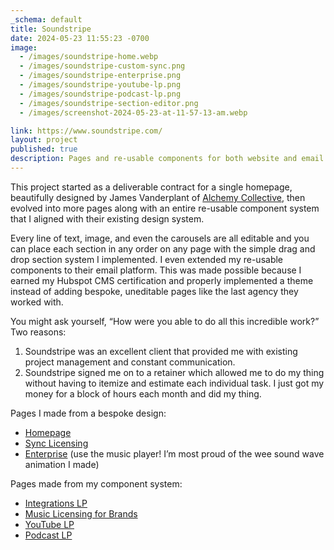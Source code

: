 ```yaml
---
_schema: default
title: Soundstripe
date: 2024-05-23 11:55:23 -0700
image:
  - /images/soundstripe-home.webp
  - /images/soundstripe-custom-sync.png
  - /images/soundstripe-enterprise.png
  - /images/soundstripe-youtube-lp.png
  - /images/soundstripe-podcast-lp.png
  - /images/soundstripe-section-editor.png
  - /images/screenshot-2024-05-23-at-11-57-13-am.webp

link: https://www.soundstripe.com/
layout: project
published: true
description: Pages and re-usable components for both website and email created in Hubspot.
---
```

This project started as a deliverable contract for a single homepage, beautifully designed by James Vanderplant of [Alchemy Collective](), then evolved into more pages along with an entire re-usable component system that I aligned with their existing design system.

Every line of text, image, and even the carousels are all editable and you can place each section in any order on any page with the simple drag and drop section system I implemented. I even extended my re-usable components to their email platform. This was made possible because I earned my Hubspot CMS certification and properly implemented a theme instead of adding bespoke, uneditable pages like the last agency they worked with.

You might ask yourself, “How were you able to do all this incredible work?” Two reasons:

1. Soundstripe was an excellent client that provided me with existing project management and constant communication.
2. Soundstripe signed me on to a retainer which allowed me to do my thing without having to itemize and estimate each individual task. I just got my money for a block of hours each month and did my thing.

Pages I made from a bespoke design:

* [Homepage](https://www.soundstripe.com/)
* [Sync Licensing](https://www.soundstripe.com/traditional-sync)
* [Enterprise](https://www.soundstripe.com/enterprise-licensing) (use the music player! I’m most proud of the wee sound wave animation I made)

Pages made from my component system:

* [Integrations LP](https://www.soundstripe.com/integrations)
* [Music Licensing for Brands](https://www.soundstripe.com/music-licensing-for-brands)
* [YouTube LP](https://www.soundstripe.com/youtube)
* [Podcast LP](https://www.soundstripe.com/podcasts)